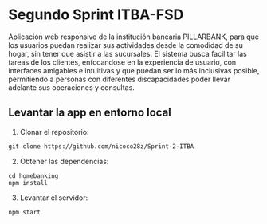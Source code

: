 # Segundo Sprint ITBA-FSD

Aplicación web responsive de la institución bancaria PILLARBANK, para que los usuarios puedan realizar sus actividades desde la comodidad de su hogar, sin tener que asistir a las sucursales.
El sistema busca facilitar las tareas de los clientes, enfocandose en la experiencia de usuario, con interfaces amigables e intuitivas y que puedan ser lo más inclusivas posible, permitiendo a personas con diferentes discapacidades poder llevar adelante sus operaciones y consultas.

## Levantar la app en entorno local

1. Clonar el repositorio:

```
git clone https://github.com/nicoco28z/Sprint-2-ITBA
```

2. Obtener las dependencias:

```
cd homebanking
npm install
```

3. Levantar el servidor:

```
npm start
```